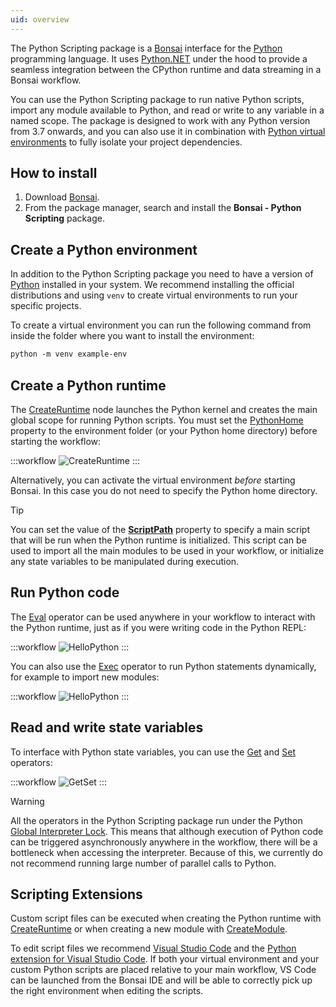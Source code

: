 ```yaml
---
uid: overview
---
```


The Python Scripting package is a [Bonsai](https://bonsai-rx.org/) interface for the [Python](https://www.python.org/) programming language. It uses [Python.NET](https://pythonnet.github.io/pythonnet/) under the hood to provide a seamless integration between the CPython runtime and data streaming in a Bonsai workflow.

You can use the Python Scripting package to run native Python scripts, import any module available to Python, and read or write to any variable in a named scope. The package is designed to work with any Python version from 3.7 onwards, and you can also use it in combination with [Python virtual environments](https://docs.python.org/3/tutorial/venv.html) to fully isolate your project dependencies.

## How to install

1. Download [Bonsai](https://bonsai-rx.org/).
2. From the package manager, search and install the **Bonsai - Python Scripting** package.

## Create a Python environment

In addition to the Python Scripting package you need to have a version of [Python](https://www.python.org/) installed in your system. We recommend installing the official distributions and using `venv` to create virtual environments to run your specific projects.

To create a virtual environment you can run the following command from inside the folder where you want to install the environment:

```ps
python -m venv example-env
```

## Create a Python runtime

The [CreateRuntime](xref:Bonsai.Scripting.Python.CreateRuntime) node launches the Python kernel and creates the main global scope for running Python scripts. You must set the [PythonHome](xref:Bonsai.Scripting.Python.CreateRuntime.PythonHome) property to the environment folder (or your Python home directory) before starting the workflow:

:::workflow
![CreateRuntime](~/workflows/create-runtime.bonsai)
:::

Alternatively, you can activate the virtual environment *before* starting Bonsai. In this case you do not need to specify the Python home directory.

> [!Tip]
> You can set the value of the [**ScriptPath**](xref:Bonsai.Scripting.Python.CreateRuntime.ScriptPath) property to specify a main script that will be run when the Python runtime is initialized. This script can be used to import all the main modules to be used in your workflow, or initialize any state variables to be manipulated during execution.

## Run Python code

The [Eval](xref:Bonsai.Scripting.Python.Eval) operator can be used anywhere in your workflow to interact with the Python runtime, just as if you were writing code in the Python REPL:

:::workflow
![HelloPython](~/workflows/hello-python.bonsai)
:::

You can also use the [Exec](xref:Bonsai.Scripting.Python.Exec) operator to run Python statements dynamically, for example to import new modules:

:::workflow
![HelloPython](~/workflows/exec-eval.bonsai)
:::

## Read and write state variables

To interface with Python state variables, you can use the [Get](xref:Bonsai.Scripting.Python.Get) and [Set](xref:Bonsai.Scripting.Python.Set) operators:

:::workflow
![GetSet](~/workflows/get-set.bonsai)
:::

> [!Warning]
> All the operators in the Python Scripting package run under the Python [Global Interpreter Lock](https://docs.python.org/3/glossary.html#term-global-interpreter-lock). This means that although execution of Python code can be triggered asynchronously anywhere in the workflow, there will be a bottleneck when accessing the interpreter. Because of this, we currently do not recommend running large number of parallel calls to Python.

## Scripting Extensions

Custom script files can be executed when creating the Python runtime with [CreateRuntime](xref:Bonsai.Scripting.Python.CreateRuntime) or when creating a new module with [CreateModule](xref:Bonsai.Scripting.Python.CreateModule).

To edit script files we recommend [Visual Studio Code](https://code.visualstudio.com/) and the [Python extension for Visual Studio Code](https://marketplace.visualstudio.com/items?itemName=ms-python.python). If both your virtual environment and your custom Python scripts are placed relative to your main workflow, VS Code can be launched from the Bonsai IDE and will be able to correctly pick up the right environment when editing the scripts.